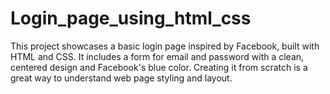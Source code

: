 # Login_page_using_html_css
This project showcases a basic login page inspired by Facebook, built with HTML and CSS. It includes a form for email and password with a clean, centered design and Facebook's blue color. Creating it from scratch is a great way to understand web page styling and layout.
